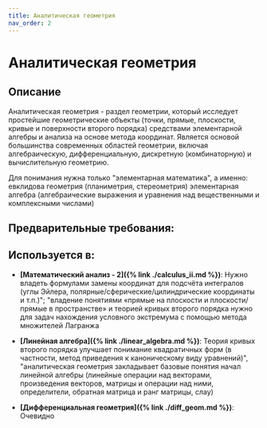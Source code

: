 ```yaml
---
title: Аналитическая геометрия
nav_order: 2
---
```


# Аналитическая геометрия


## Описание 
Аналитическая геометрия - раздел геометрии, который исследует простейшие геометрические объекты 
(точки, прямые, плоскости, кривые и поверхности второго порядка) 
средствами элементарной алгебры и анализа на основе метода координат. 
Является основой большинства современных областей геометрии, включая алгебраическую, дифференциальную, 
дискретную (комбинаторную) и вычислительную геометрию.

Для понимания нужна только "элементарная математика", а именно:
евклидова геометрия (планиметрия, стереометрия)
элементарная алгебра (алгебраические выражения и уравнения над вещественными и комплексными числами)


## Предварительные требования:


## Используется в:

- **[Математический анализ - 2]({% link ./calculus_ii.md %})**: Нужно владеть формулами замены координат для подсчёта интегралов (углы Эйлера, полярные/сферические/цилиндрические координаты и т.п.)"; "владение понятиями «прямые на плоскости и плоскости/прямые в пространстве» и теорией кривых второго порядка нужно для задач нахождения условного экстремума с помощью метода множителей Лагранжа


- **[Линейная алгебра]({% link ./linear_algebra.md %})**: Теория кривых второго порядка улучшает понимание квадратичных форм (в частности, метод приведения к каноническому виду уравнений)", "аналитическая геометрия закладывает базовые понятия начал линейной алгебры (линейные операции над векторами, произведения векторов, матрицы и операции над ними, определители, обратная матрица и ранг матрицы, слау)


- **[Дифференциальная геометрия]({% link ./diff_geom.md %})**: Очевидно

